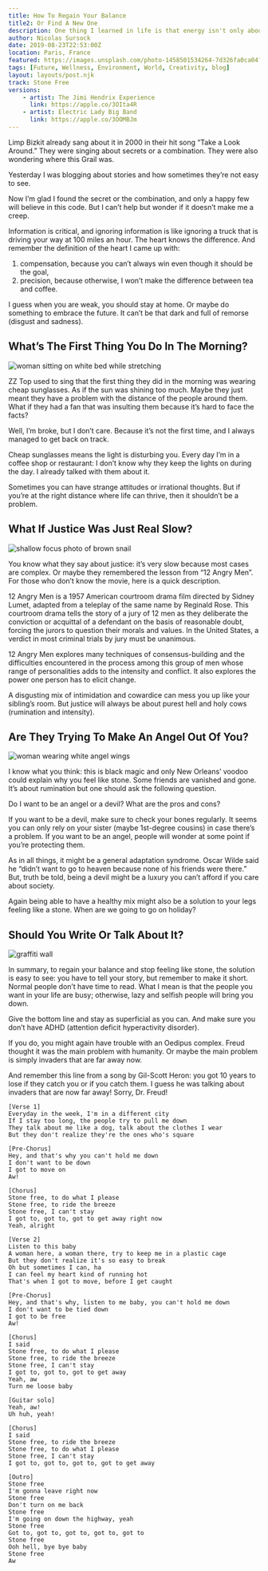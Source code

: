 ```yaml
---
title: How To Regain Your Balance 
title2: Or Find A New One
description: One thing I learned in life is that energy isn't only about intentions; it's also about having a balance. Right now, I'm working day and night.
author: Nicolas Sursock
date: 2019-08-23T22:53:00Z
location: Paris, France
featured: https://images.unsplash.com/photo-1458501534264-7d326fa0ca04?ixlib=rb-4.0.3&ixid=MnwxMjA3fDB8MHxwaG90by1wYWdlfHx8fGVufDB8fHx8&auto=format&fit=crop
tags: [Future, Wellness, Environment, World, Creativity, blog]
layout: layouts/post.njk
track: Stone Free
versions:
    - artist: The Jimi Hendrix Experience
      link: https://apple.co/3OIta4R
    - artist: Electric Lady Big Band
      link: https://apple.co/3OOMBJm
---
```


Limp Bizkit already sang about it in 2000 in their hit song “Take a Look Around.” They were singing about secrets or a combination. They were also wondering where this Grail was.

Yesterday I was blogging about stories and how sometimes they’re not easy to see.

Now I’m glad I found the secret or the combination, and only a happy few will believe in this code. But I can’t help but wonder if it doesn’t make me a creep.

Information is critical, and ignoring information is like ignoring a truck that is driving your way at 100 miles an hour. The heart knows the difference. And remember the definition of the heart I came up with:
 1. compensation, because you can’t always win even though it should be the goal,
 2. precision, because otherwise, I won’t make the difference between tea and coffee.

I guess when you are weak, you should stay at home. Or maybe do something to embrace the future. It can’t be that dark and full of remorse (disgust and sadness).

## What’s The First Thing You Do In The Morning?

<aside class="md:-mr-56 md:float-right w-full md:w-2/3 md:px-8">
  <img x-intersect.once.ratio-0="$el.src = $el.dataset.src" class="rounded-lg" alt="woman sitting on white bed while stretching" data-src="https://images.unsplash.com/photo-1552650272-b8a34e21bc4b?ixlib=rb-4.0.3&ixid=MnwxMjA3fDB8MHxwaG90by1wYWdlfHx8fGVufDB8fHx8&auto=format&fit=crop&q=80&w=800&h=600">
</aside>

ZZ Top used to sing that the first thing they did in the morning was wearing cheap sunglasses. As if the sun was shining too much. Maybe they just meant they have a problem with the distance of the people around them. What if they had a fan that was insulting them because it’s hard to face the facts?

Well, I’m broke, but I don’t care. Because it’s not the first time, and I always managed to get back on track.

Cheap sunglasses means the light is disturbing you. Every day I’m in a coffee shop or restaurant: I don’t know why they keep the lights on during the day. I already talked with them about it.

Sometimes you can have strange attitudes or irrational thoughts. But if you’re at the right distance where life can thrive, then it shouldn’t be a problem.

## What If Justice Was Just Real Slow?

<aside class="md:-ml-56 md:float-left w-full md:w-2/3 md:px-8">
  <img x-intersect.once.ratio-0="$el.src = $el.dataset.src" class="rounded-lg" alt="shallow focus photo of brown snail" data-src="https://images.unsplash.com/photo-1496079443528-f494019ada49?ixlib=rb-4.0.3&ixid=MnwxMjA3fDB8MHxwaG90by1wYWdlfHx8fGVufDB8fHx8&auto=format&fit=crop&q=80&w=800&h=600">
</aside>

You know what they say about justice: it’s very slow because most cases are complex. Or maybe they remembered the lesson from “12 Angry Men”. For those who don’t know the movie, here is a quick description.

12 Angry Men is a 1957 American courtroom drama film directed by Sidney Lumet, adapted from a teleplay of the same name by Reginald Rose. This courtroom drama tells the story of a jury of 12 men as they deliberate the conviction or acquittal of a defendant on the basis of reasonable doubt, forcing the jurors to question their morals and values. In the United States, a verdict in most criminal trials by jury must be unanimous.

12 Angry Men explores many techniques of consensus-building and the difficulties encountered in the process among this group of men whose range of personalities adds to the intensity and conflict. It also explores the power one person has to elicit change.

A disgusting mix of intimidation and cowardice can mess you up like your sibling’s room. But justice will always be about purest hell and holy cows (rumination and intensity).

## Are They Trying To Make An Angel Out Of You?

<aside class="md:-mr-56 md:float-right w-full md:w-2/3 md:px-8">
  <img x-intersect.once.ratio-0="$el.src = $el.dataset.src" class="rounded-lg" alt="woman wearing white angel wings" data-src="https://images.unsplash.com/photo-1494631781929-c23495644b46?ixlib=rb-4.0.3&ixid=MnwxMjA3fDB8MHxwaG90by1wYWdlfHx8fGVufDB8fHx8&auto=format&fit=crop&q=80&w=800&h=600">
</aside>

I know what you think: this is black magic and only New Orleans’ voodoo could explain why you feel like stone. Some friends are vanished and gone. It’s about rumination but one should ask the following question.

Do I want to be an angel or a devil? What are the pros and cons?

If you want to be a devil, make sure to check your bones regularly. It seems you can only rely on your sister (maybe 1st-degree cousins) in case there’s a problem. If you want to be an angel, people will wonder at some point if you’re protecting them.

As in all things, it might be a general adaptation syndrome. Oscar Wilde said he “didn’t want to go to heaven because none of his friends were there.” But, truth be told, being a devil might be a luxury you can’t afford if you care about society.

Again being able to have a healthy mix might also be a solution to your legs feeling like a stone. When are we going to go on holiday?

## Should You Write Or Talk About It?

<aside class="md:-ml-56 md:float-left w-full md:w-2/3 md:px-8">
  <img x-intersect.once.ratio-0="$el.src = $el.dataset.src" class="rounded-lg" alt="graffiti wall" data-src="https://images.unsplash.com/photo-1551225183-94acb7d595b6?ixlib=rb-4.0.3&ixid=MnwxMjA3fDB8MHxwaG90by1wYWdlfHx8fGVufDB8fHx8&auto=format&fit=crop&q=80&w=800&h=600">
</aside>

In summary, to regain your balance and stop feeling like stone, the solution is easy to see: you have to tell your story, but remember to make it short. Normal people don’t have time to read. What I mean is that the people you want in your life are busy; otherwise, lazy and selfish people will bring you down.

Give the bottom line and stay as superficial as you can. And make sure you don’t have ADHD (attention deficit hyperactivity disorder).

If you do, you might again have trouble with an Oedipus complex. Freud thought it was the main problem with humanity. Or maybe the main problem is simply invaders that are far away now.

And remember this line from a song by Gil-Scott Heron: you got 10 years to lose if they catch you or if you catch them. I guess he was talking about invaders that are now far away! Sorry, Dr. Freud!

```
[Verse 1]
Everyday in the week, I'm in a different city
If I stay too long, the people try to pull me down
They talk about me like a dog, talk about the clothes I wear
But they don't realize they're the ones who's square

[Pre-Chorus]
Hey, and that's why you can't hold me down
I don't want to be down
I got to move on
Aw!

[Chorus]
Stone free, to do what I please
Stone free, to ride the breeze
Stone free, I can't stay
I got to, got to, got to get away right now
Yeah, alright

[Verse 2]
Listen to this baby
A woman here, a woman there, try to keep me in a plastic cage
But they don't realize it's so easy to break
Oh but sometimes I can, ha
I can feel my heart kind of running hot
That's when I got to move, before I get caught

[Pre-Chorus]
Hey, and that's why, listen to me baby, you can't hold me down
I don't want to be tied down
I got to be free
Aw!

[Chorus]
I said
Stone free, to do what I please
Stone free, to ride the breeze
Stone free, I can't stay
I got to, got to, got to get away
Yeah, aw
Turn me loose baby

[Guitar solo]
Yeah, aw!
Uh huh, yeah!

[Chorus]
I said
Stone free, to ride the breeze
Stone free, to do what I please
Stone free, I can't stay
I got to, got to, got to, got to get away

[Outro]
Stone free
I'm gonna leave right now
Stone free
Don't turn on me back
Stone free
I'm going on down the highway, yeah
Stone free
Got to, got to, got to, got to, got to
Stone free
Ooh hell, bye bye baby
Stone free
Aw
```
